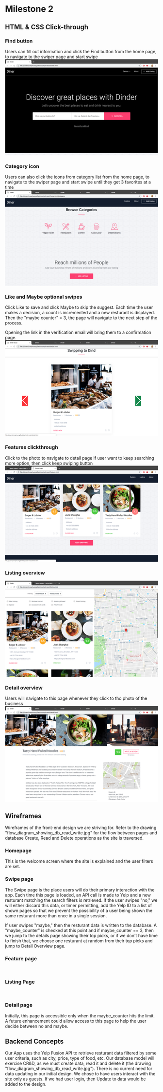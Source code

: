 # Milestone 2

## HTML & CSS Click-through



### Find button
Users can fill out information and click the Find button from the home page, to navigate to the swiper page and start swipe
![](https://raw.githubusercontent.com/imannie/dinderteam/master/Milestones/img/clickthrough/startfind.png)

### Category icon
Users can also click the icons from category list from the home page, to navigate
to the swiper page and start swipe until they get 3 favorites at a time
![](https://raw.githubusercontent.com/imannie/dinderteam/master/Milestones/img/clickthrough/category.png)

### Like and Maybe optional swipes
Click Like to save and click Maybe to skip the suggest. Each time the user makes a decision, a count is incremented and a new resturant is displayed. Then the "maybe counter" = 3, the page will navigate to the next step of the process.

Opening the link in the verification email will bring them to a confirmation 
page.
![](https://raw.githubusercontent.com/imannie/dinderteam/master/Milestones/img/clickthrough/swiper.png)


### Features clickthrough
Click to the photo to navigate to detail page
If user want to keep searching more option, then click keep swiping button
![](https://raw.githubusercontent.com/imannie/dinderteam/master/Milestones/img/clickthrough/featured.png)

### Listing overview
![](https://raw.githubusercontent.com/imannie/dinderteam/master/Milestones/img/clickthrough/listing.png)


### Detail overview 
Users will navigate to this page whenever they click to tho photo of the business
![](https://raw.githubusercontent.com/imannie/dinderteam/master/Milestones/img/clickthrough/detail.png)

## Wireframes
Wireframes of the front-end design we are striving for.
Refer to the drawing "flow_diagram_showing_db_read_write.jpg" for the flow between pages and database Create, Read and Delete operations as the site is traversed.
### Homepage
This is the welcome screen where the site is explained and the user filters are set.
![]()

### Swipe page
The Swipe page is the place users will do their primary interaction with the app. Each time this page is loaded, an API call is made to Yelp and a new resturant matching the search filters is retrieved. If the user swipes "no," we will either discard this data, or timer permitting, add the Yelp ID to a list of shown pages so that we prevent the possibility of a user being shown the same resturant more than once in a single session.

If user swipes "maybe," then the resturant data is written to the database. A "maybe_counter" is checked at this point and if maybe_counter == 3, then we jump to the details page showing their top picks, or if we don't have time to finish that, we choose one resturant at random from their top picks and jump to Detail Overview page.
![]()

### Feature page

![]()

### Listing Page

![]()

### Detail page
Initially, this page is accessible only when the maybe_counter hits the limit. A future enhancement could allow access to this page to help the user decide between no and maybe.
![]()

## Backend Concepts
Our App uses the Yelp Fusion API to retrieve resturant data filtered by some user criteria, such as city, price, type of food, etc. Our database model will exercise CR&D, as we must create data, read it and delete it (the drawing "flow_diagram_showing_db_read_write.jpg"). There is no current need for data updating in our initial design. We chose to have users interact with the site only as guests. If we had user login, then Update to data would be added to the design. 
